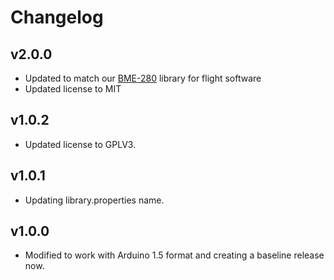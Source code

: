 # Changelog

## v2.0.0
- Updated to match our [BME-280](https://github.com/bolderflight/bme280) library for flight software
- Updated license to MIT

## v1.0.2
- Updated license to GPLV3.

## v1.0.1
- Updating library.properties name.

## v1.0.0
- Modified to work with Arduino 1.5 format and creating a baseline release now.
